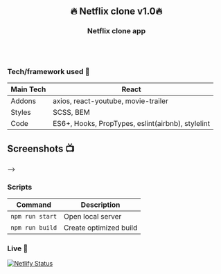 <!-- <h1 align="center"> -->
<!-- <br> -->
<!-- <p align="center">
<img src="https://i.imgur.com/mH3UlQB.jpg"  alt="Logo">
</p> -->

<!-- </h1> -->

<h2 align="center"> 🔥 Netflix clone v1.0🔥</h2>

<h3 align="center">
Netflix clone app</h3>

<!-- <p align="center">
  <a >
    <img src=""
         alt="Screenshot">
  </a>
</p> -->

<!-- ## Project Overview 🎉 -->

<br>
<br>

### Tech/framework used 🔧

| Main Tech | React                                             |
| --------- | --------------------------------------------------|
| Addons    | axios, react-youtube, movie-trailer               |
| Styles    | SCSS, BEM                                         |
| Code      | ES6+, Hooks, PropTypes, eslint(airbnb), stylelint |

## Screenshots 📺

<!-- <p align="center">
    <img src="https://i.imgur.com/amemSXt.png" alt="Screenshot">
</p>

<p align="center">
    <img src="https://i.imgur.com/q0onTnm.png" alt="Screenshot">
</p>

<p align="center">
    <img src="https://i.imgur.com/GdpYIfT.png" alt="Screenshot">
</p> -->

<!-- ### Code Example/Issues 🔍 -->

<!-- ### Installation 💾 --> -->

### Scripts

| Command         | Description            |
| --------------- | ---------------------- |
| `npm run start` | Open local server      |
| `npm run build` | Create optimized build |

### Live 📍

[![Netlify Status](https://api.netlify.com/api/v1/badges/f8736051-bc66-4d3d-87a5-0974ab5a54f3/deploy-status)](https://primnfclone.netlify.app/)

<!-- ### License 🔱 -->
